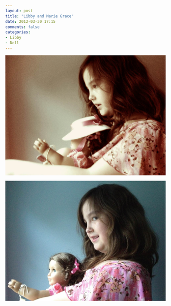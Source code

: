 ```yaml
---
layout: post
title: "Libby and Marie Grace"
date: 2012-03-30 17:15
comments: false
categories: 
- Libby
- Doll
---
```



![](/assets/images/2012/2012-03-28/Random-iPhone-2.jpg)
  



![Libby and Marie Grace](/assets/images/2012/2012-03-28/Random-iPhone-1.jpg)
   
